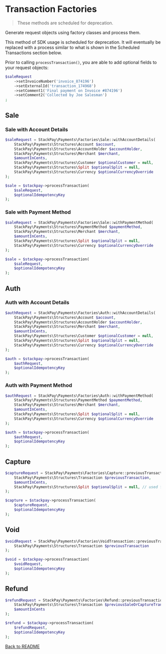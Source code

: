# Transaction Factories

> These methods are scheduled for deprecation.

Generate request objects using factory classes and process them.

This method of SDK usage is scheduled for deprecation. It will eventually be replaced with a process similar to what is shown in the Scheduled Transactions section below.

Prior to calling `processTransaction()`, you are able to add optional fields to your request objects:

```php
$saleRequest
    ->setInvoiceNumber('invoice_874196')
    ->setExternalId('transaction_174968')
    ->setComment1('Final payment on Invoice #874196')
    ->setComment2('Collected by Joe Salesman')
;
```

## Sale

### Sale with Account Details

```php
$saleRequest = StackPay\Payments\Factories\Sale::withAccountDetails(
    StackPay\Payments\Structures\Account $account,
    StackPay\Payments\Structures\AccountHolder $accountHolder,
    StackPay\Payments\Structures\Merchant $merchant,
    $amountInCents,
    StackPay\Payments\Structures\Customer $optionalCustomer = null,
    StackPay\Payments\Structures\Split $optionalSplit = null,
    StackPay\Payments\Structures\Currency $optionalCurrencyOverride
);

$sale = $stackpay->processTransaction(
    $saleRequest,
    $optionalIdempotencyKey
);
```

### Sale with Payment Method

```php
$saleRequest = StackPay\Payments\Factories\Sale::withPaymentMethod(
    StackPay\Payments\Structures\PaymentMethod $paymentMethod,
    StackPay\Payments\Structures\Merchant $merchant,
    $amountInCents,
    StackPay\Payments\Structures\Split $optionalSplit = null,
    StackPay\Payments\Structures\Currency $optionalCurrencyOverride
);

$sale = $stackpay->processTransaction(
    $saleRequest,
    $optionalIdempotencyKey
);
```

## Auth

### Auth with Account Details

```php
$authRequest = StackPay\Payments\Factories\Auth::withAccountDetails(
    StackPay\Payments\Structures\Account $account,
    StackPay\Payments\Structures\AccountHolder $accountHolder,
    StackPay\Payments\Structures\Merchant $merchant,
    $amountInCents,
    StackPay\Payments\Structures\Customer $optionalCustomer = null,
    StackPay\Payments\Structures\Split $optionalSplit = null,
    StackPay\Payments\Structures\Currency $optionalCurrencyOverride
);

$auth = $stackpay->processTransaction(
    $authRequest,
    $optionalIdempotencyKey
);
```

### Auth with Payment Method

```php
$authRequest = StackPay\Payments\Factories\Auth::withPaymentMethod(
    StackPay\Payments\Structures\PaymentMethod $paymentMethod,
    StackPay\Payments\Structures\Merchant $merchant,
    $amountInCents,
    StackPay\Payments\Structures\Split $optionalSplit = null,
    StackPay\Payments\Structures\Currency $optionalCurrencyOverride
);

$auth = $stackpay->processTransaction(
    $authRequest,
    $optionalIdempotencyKey
);
```

## Capture

```php
$captureRequest = StackPay\Payments\Factories\Capture::previousTransaction(
    StackPay\Payments\Structures\Transaction $previousTransaction,
    $amountInCents,
    StackPay\Payments\Structures\Split $optionalSplit = null, // used for setting splitAmount, splitMerchant can not be changed
);

$capture = $stackpay->processTransaction(
    $captureRequest,
    $optionalIdempotencyKey
);
```

## Void

```php
$voidRequest = StackPay\Payments\Factories\VoidTransaction::previousTransaction(
    StackPay\Payments\Structures\Transaction $previousTransaction
);

$void = $stackpay->processTransaction(
    $voidRequest,
    $optionalIdempotencyKey
);
```

## Refund

```php
$refundRequest = StackPay\Payments\Factories\Refund::previousTransaction(
    StackPay\Payments\Structures\Transaction $previousSaleOrCaptureTransaction,
    $amountInCents
);

$refund = $stackpay->processTransaction(
    $refundRequest,
    $optionalIdempotencyKey
);
```

[Back to README](../README.md)
